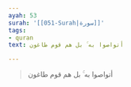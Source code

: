 ```yaml
---
ayah: 53
surah: '[[051-Surah|سورة]]'
tags:
- quran
text: أتواصوا به ۚ بل هم قوم طاغون

---
```

> أتواصوا به ۚ بل هم قوم طاغون
